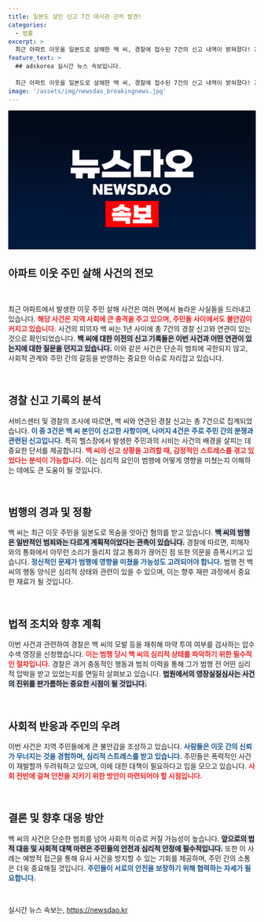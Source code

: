 ```yaml
---
title: 일본도 살인 신고 7건 대사관 근처 발견!
categories:
  - 법률
excerpt: >
  최근 아파트 이웃을 일본도로 살해한 백 씨, 경찰에 접수된 7건의 신고 내역이 밝혀졌다! 과거 범행 흔적과 흉기 관련 신고는 없지만, 범행 전 경고 신호는 감지됐다. 백 씨의 사건을 둘러싼 충격적인 진실이 밝혀질 예정이다.
feature_text: >
  ## adskorea 실시간 뉴스 속보입니다.

  최근 아파트 이웃을 일본도로 살해한 백 씨, 경찰에 접수된 7건의 신고 내역이 밝혀졌다! 과거 범행 흔적과 흉기 관련 신고는 없지만, 범행 전 경고 신호는 감지됐다. 백 씨의 사건을 둘러싼 충격적인 진실이 밝혀질 예정이다.
image: '/assets/img/newsdao_breakingnews.jpg'
---
```


<p><img src="/assets/img/newsdao_breakingnews.jpg" alt="adskorea 속보" /></p>

<h2 data-ke-size="size26">아파트 이웃 주민 살해 사건의 전모</h2>

<p data-ke-size="size16">&nbsp;</p>

<p>최근 아파트에서 발생한 이웃 주민 살해 사건은 여러 면에서 놀라운 사실들을 드러내고 있습니다. <b><span style="color: #ee2323;">해당 사건은 지역 사회에 큰 충격을 주고 있으며, 주민들 사이에서도 불안감이 커지고 있습니다.</span></b> 사건의 피의자 백 씨는 1년 사이에 총 7건의 경찰 신고와 연관이 있는 것으로 확인되었습니다. <b><span style="background-color: #21538527;">백 씨에 대한 이전의 신고 기록들은 이번 사건과 어떤 연관이 있는지에 대한 질문을 던지고 있습니다.</span></b> 이와 같은 사건은 단순히 범죄에 국한되지 않고, 사회적 관계와 주민 간의 갈등을 반영하는 중요한 이슈로 자리잡고 있습니다. </p>

<p data-ke-size="size16">&nbsp;</p>

<h2 data-ke-size="size26">경찰 신고 기록의 분석</h2>

<p>서비스센터 및 경찰의 조사에 따르면, 백 씨와 연관된 경찰 신고는 총 7건으로 집계되었습니다. <b><span style="color: #1a5490;">이 중 3건은 백 씨 본인이 신고한 사항이며, 나머지 4건은 주로 주민 간의 분쟁과 관련된 신고입니다.</span></b> 특히 헬스장에서 발생한 주민과의 시비는 사건의 배경을 살피는 데 중요한 단서를 제공합니다. <b><span style="color: #ee2323;">백 씨의 신고 상황을 고려할 때, 감정적인 스트레스를 겪고 있었다는 분석이 가능합니다.</span></b> 이는 심리적 요인이 범행에 어떻게 영향을 미쳤는지 이해하는 데에도 큰 도움이 될 것입니다. </p>

<p data-ke-size="size16">&nbsp;</p>

<h2 data-ke-size="size26">범행의 경과 및 정황</h2>

<p>백 씨는 최근 이웃 주민을 일본도로 목숨을 앗아간 혐의를 받고 있습니다. <b><span style="background-color: #21538527;">백 씨의 범행은 일반적인 범죄와는 다르게 계획적이었다는 관측이 있습니다.</span></b> 경찰에 따르면, 피해자와의 통화에서 아무런 소리가 들리지 않고 통화가 끊어진 점 또한 의문을 증폭시키고 있습니다. <b><span style="color: #1a5490;">정신적인 문제가 범행에 영향을 미쳤을 가능성도 고려되어야 합니다.</span></b> 범행 전 백 씨의 행동 양식은 심리적 상태와 관련이 있을 수 있으며, 이는 향후 재판 과정에서 중요한 재료가 될 것입니다.</p>

<p data-ke-size="size16">&nbsp;</p>

<h2 data-ke-size="size26">법적 조치와 향후 계획</h2>

<p>이번 사건과 관련하여 경찰은 백 씨의 모발 등을 채취해 마약 투여 여부를 검사하는 압수수색 영장을 신청했습니다. <b><span style="color: #ee2323;">이는 범행 당시 백 씨의 심리적 상태를 파악하기 위한 필수적인 절차입니다.</span></b> 경찰은 과거 충동적인 행동과 범죄 이력을 통해 그가 범행 전 어떤 심리적 압박을 받고 있었는지를 면밀히 살펴보고 있습니다. <b><span style="background-color: #21538527;">법원에서의 영장실질심사는 사건의 진위를 판가름하는 중요한 시점이 될 것입니다.</span></b> </p>

<p data-ke-size="size16">&nbsp;</p>

<h2 data-ke-size="size26">사회적 반응과 주민의 우려</h2>

<p>이번 사건은 지역 주민들에게 큰 불안감을 조성하고 있습니다. <b><span style="color: #1a5490;">사람들은 이웃 간의 신뢰가 무너지는 것을 경험하며, 심리적 스트레스를 받고 있습니다.</span></b> 주민들은 폭력적인 사건이 재발할까 두려워하고 있으며, 이에 대한 대책이 필요하다고 입을 모으고 있습니다. <b><span style="color: #ee2323;">사회 전반에 걸쳐 안전을 지키기 위한 방안이 마련되어야 할 시점입니다.</span></b> </p>

<p data-ke-size="size16">&nbsp;</p>

<h2 data-ke-size="size26">결론 및 향후 대응 방안</h2>

<p>백 씨의 사건은 단순한 범죄를 넘어 사회적 이슈로 커질 가능성이 높습니다. <b><span style="background-color: #21538527;">앞으로의 법적 대응 및 사회적 대책 마련은 주민들의 안전과 심리적 안정에 필수적입니다.</span></b> 또한 이 사례는 예방적 접근을 통해 유사 사건을 방지할 수 있는 기회를 제공하며, 주민 간의 소통은 더욱 중요해질 것입니다. <b><span style="color: #1a5490;">주민들이 서로의 안전을 보장하기 위해 협력하는 자세가 필요합니다.</span></b> </p>

<p data-ke-size="size16">&nbsp;</p>
실시간 뉴스 속보는, <a href="https://newsdao.kr" rel="dofollow">https://newsdao.kr</a>


